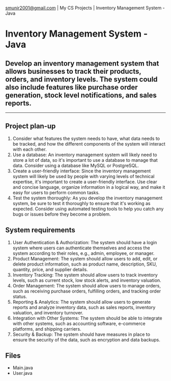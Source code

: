 smunir2001@gmail.com | My CS Projects | Inventory Management System - Java
# Inventory Management System - Java
## Develop an inventory management system that allows businesses to track their products, orders, and inventory levels. The system could also include features like purchase order generation, stock level notifications, and sales reports.
---
## Project plan-up
1. Consider what features the system needs to have, what data needs to be tracked, and how the different components of the system will interact with each other.
2. Use a database: An inventory management system will likely need to store a lot of data, so it's important to use a database to manage that data. Consider using a database like MySQL or PostgreSQL.
3. Create a user-friendly interface: Since the inventory management system will likely be used by people with varying levels of technical expertise, it's important to create a user-friendly interface. Use clear and concise language, organize information in a logical way, and make it easy for users to perform common tasks.
4. Test the system thoroughly: As you develop the inventory management system, be sure to test it thoroughly to ensure that it's working as expected. Consider using automated testing tools to help you catch any bugs or issues before they become a problem.
## System requirements
1. User Authentication & Authorization: The system should have a login system where users can authenticate themselves and access the system according to their roles, e.g., admin, employee, or manager.
2. Product Management: The system should allow users to add, edit, or delete product information, such as product name, description, SKU, quantity, price, and supplier details.
3. Inventory Tracking: The system should allow users to track inventory levels, such as current stock, low stock alerts, and inventory valuation.
4. Order Management: The system should allow users to manage orders, such as receiving purchase orders, fulfilling orders, and tracking order status.
5. Reporting & Analytics: The system should allow users to generate reports and analyze inventory data, such as sales reports, inventory valuation, and inventory turnover.
6. Integration with Other Systems: The system should be able to integrate with other systems, such as accounting software, e-commerce platforms, and shipping carriers.
7. Security & Backup: The system should have measures in place to ensure the security of the data, such as encryption and data backups.
## Files
* Main.java
* User.java